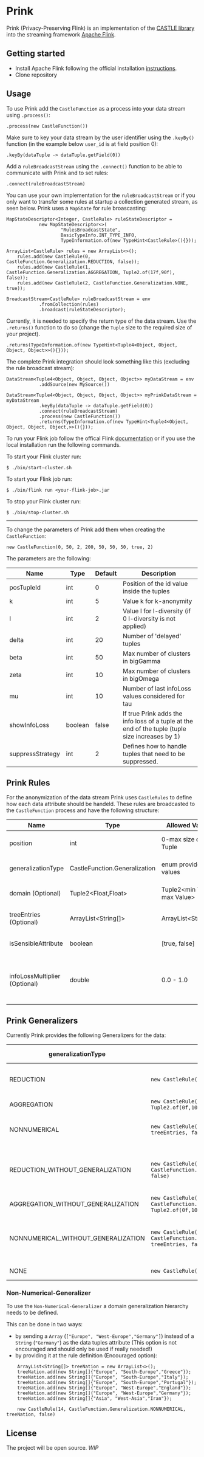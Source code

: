 # Prink

Prink (Privacy-Preserving Flink) is an implementation of the [CASTLE library](https://ieeexplore.ieee.org/document/5374415) into the streaming framework [Apache Flink](https://flink.apache.org/).

## Getting started
- Install Apache Flink following the official installation [instructions](https://nightlies.apache.org/flink/flink-docs-release-1.15//docs/try-flink/local_installation/).
- Clone repository

## Usage
To use Prink add the `CastleFunction` as a process into your data stream using `.process()`:

	.process(new CastleFunction())

Make sure to key your data stream by the user identifier using the `.keyBy()` function (in the example below `user_id` is at field position 0):

	.keyBy(dataTuple -> dataTuple.getField(0))

Add a `ruleBroadcastStream` using the `.connect()` function to be able to communicate with Prink and to set rules:

	.connect(ruleBroadcastStream)

You can use your own implementation for the `ruleBroadcastStream` or if you only want to transfer some rules at startup a collection generated stream, as seen below.
Prink uses a `MapState` for rule broascasting:

	MapStateDescriptor<Integer, CastleRule> ruleStateDescriptor =
                new MapStateDescriptor<>(
                        "RulesBroadcastState",
                        BasicTypeInfo.INT_TYPE_INFO,
                        TypeInformation.of(new TypeHint<CastleRule>(){}));

    ArrayList<CastleRule> rules = new ArrayList<>();
        rules.add(new CastleRule(0, CastleFunction.Generalization.REDUCTION, false));
        rules.add(new CastleRule(1, CastleFunction.Generalization.AGGREGATION, Tuple2.of(17f,90f), false));
        rules.add(new CastleRule(2, CastleFunction.Generalization.NONE, true));

	BroadcastStream<CastleRule> ruleBroadcastStream = env
                .fromCollection(rules)
                .broadcast(ruleStateDescriptor);

Currently, it is needed to specify the return type of the data stream. Use the `.returns()` function to do so (change the `Tuple` size to the required size of your project).

	.returns(TypeInformation.of(new TypeHint<Tuple4<Object, Object, Object, Object>>(){}));

The complete Prink integration should look something like this (excluding the rule broadcast stream):

	DataStream<Tuple4<Object, Object, Object, Object>> myDataStream = env
                .addSource(new MySource())

	DataStream<Tuple4<Object, Object, Object, Object>> myPrinkDataStream = myDataStream
                .keyBy(dataTuple -> dataTuple.getField(0))
                .connect(ruleBroadcastStream)
                .process(new CastleFunction())
                .returns(TypeInformation.of(new TypeHint<Tuple4<Object, Object, Object, Object,>>(){}));

To run your Flink job follow the offical Flink [documentation](https://nightlies.apache.org/flink/flink-docs-master/docs/deployment/cli/) or if you use the local installation run the following commands.

To start your Flink cluster run:

    $ ./bin/start-cluster.sh

To start your Flink job run:

	$ ./bin/flink run <your-flink-job>.jar

To stop your Flink cluster run:

	$ ./bin/stop-cluster.sh

---

To change the parameters of Prink add them when creating the `CastleFunction`:

	new CastleFunction(0, 50, 2, 200, 50, 50, 50, true, 2)

The parameters are the following:

| Name             | Type    | Default | Description                                                                                     |
|------------------|---------|---------|-------------------------------------------------------------------------------------------------|
| posTupleId       | int     | 0       | Position of the id value inside the tuples                                                      |
| k                | int     | 5       | Value k for k-anonymity                                                                         |
| l                | int     | 2       | Value l for l-diversity (if 0 l-diversity is not applied)                                       |
| delta            | int     | 20      | Number of 'delayed' tuples                                                                      |
| beta             | int     | 50      | Max number of clusters in bigGamma                                                              |
| zeta             | int     | 10      | Max number of clusters in bigOmega                                                              |
| mu               | int     | 10      | Number of last infoLoss values considered for tau                                               |
| showInfoLoss     | boolean | false   | If true Prink adds the info loss of a tuple at the end of the tuple (tuple size increases by 1) |
| suppressStrategy | int     | 2       | Defines how to handle tuples that need to be suppressed.                                        |

## Prink Rules
For the anonymization of the data stream Prink uses `CastleRules` to define how each data attribute should be handeld. These rules are broadcasted to the `CastleFunction` process and have the following structure:

| Name                   | Type                          | Allowed Values       | Usage                                                                    |
|------------------------|-------------------------------|----------------------|--------------------------------------------------------------------------|
| position               | int                           | 0-max size of Tuple  | Defines the position inside the data tuple that the rule should apply to |
| generalizationType     | CastleFunction.Generalization | enum provided values | Defines how the attribute at the defined position should be generalized  |
| domain (Optional)      | Tuple2<Float,Float>           | Tuple2<min Value, max Value>  | Defines to minimal and maximal value for the AggregationGeneralizer      |
| treeEntries (Optional) | ArrayList<String[]>           | ArrayList<String[]>  | Defines the tree structure to be used for the NonNumericalGeneralizer    |
| isSensibleAttribute    | boolean                       | [true, false]        | Defines if the position inside the data tuple is a sensible attribute    |
| infoLossMultiplier (Optional)| double                  | 0.0 - 1.0                  | Defines the multiplier for the Normalized Certainty Penalty calculation. If all rule values sum up to 1 the Normalized Certainty Penalty is used 
## Prink Generalizers
Currently Prink provides the following Generalizers for the data:

| generalizationType                  | Example Rule                                                                                                   | Generalization Result |
|-------------------------------------|----------------------------------------------------------------------------------------------------------------|-----------------------|
| REDUCTION                           | `new CastleRule(5, CastleFunction.Generalization.REDUCTION, false)`                                              | [123456, 12789, 12678] -> 12****             |
| AGGREGATION                         | `new CastleRule(5, CastleFunction.Generalization.AGGREGATION, Tuple2.of(0f,100f), false)`                        |  [20, 22, 35] -> [20-35]                   |
| NONNUMERICAL                        | `new CastleRule(5, CastleFunction.Generalization.NONNUMERICAL, treeEntries, false)`                              | (see Non-Numercial-Generalizer Chapter) |
| REDUCTION_WITHOUT_GENERALIZATION    | `new CastleRule(5, CastleFunction.Generalization.REDUCTION_WITHOUT_GENERALIZATION, false)`                       | [123456, 12789, 12678] -> [123456, 12789, 12678] |
| AGGREGATION_WITHOUT_GENERALIZATION  | `new CastleRule(5, CastleFunction.Generalization.AGGREGATION_WITHOUT_GENERALIZATION, Tuple2.of(0f,100f), false)` | [20, 22, 35] -> [20, 22, 35] |
| NONNUMERICAL_WITHOUT_GENERALIZATION | `new CastleRule(5, CastleFunction.Generalization.NONNUMERICAL_WITHOUT_GENERALIZATION, treeEntries, false)`       | No data change (see Non-Numercial-Generalizer Chapter) |
| NONE                                | `new CastleRule(5, CastleFunction.Generalization.NONE, false)` | No data change  |

### Non-Numerical-Generalizer
To use the `Non-Numerical-Generalizer` a domain generalization hierarchy needs to be defined.

This can be done in two ways:

- by sending a `Array` (`["Europe", "West-Europe","Germany"]`) instead of a `String` (`"Germany"`) as the data tuples attribute (This option is not encouraged and should only be used if really needed!)
- by providing it at the rule definition (Encouraged option):

```
    ArrayList<String[]> treeNation = new ArrayList<>();
    treeNation.add(new String[]{"Europe", "South-Europe","Greece"});
    treeNation.add(new String[]{"Europe", "South-Europe","Italy"});
    treeNation.add(new String[]{"Europe", "South-Europe","Portugal"});
    treeNation.add(new String[]{"Europe", "West-Europe","England"});
    treeNation.add(new String[]{"Europe", "West-Europe","Germany"});
    treeNation.add(new String[]{"Asia", "West-Asia","Iran"});

    new CastleRule(14, CastleFunction.Generalization.NONNUMERICAL, treeNation, false)
```
[comment]: <> (## Contributing)

[comment]: <> (*WIP*)

## License
The project will be open source. *WIP*
